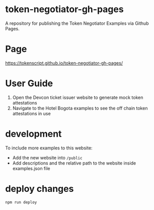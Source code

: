 # token-negotiator-gh-pages
A repository for publishing the Token Negotiator Examples via Github Pages.

# Page

https://tokenscript.github.io/token-negotiator-gh-pages/

# User Guide

1. Open the Devcon ticket issuer website to generate mock token attestations
2. Navigate to the Hotel Bogota examples to see the off chain token attestations in use

# development

To include more examples to this website:

- Add the new website into `/public`
- Add descriptions and the relative path to the website inside examples.json file

# deploy changes
`npm run deploy`
